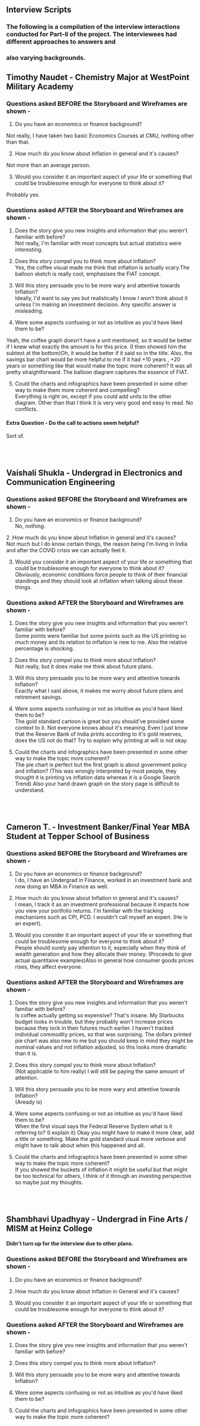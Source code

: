 
## Interview Scripts

### The following is a compilation of the interview interactions conducted for Part-II of the project. The interviewees had different approaches to answers and
### also varying backgrounds.


## Timothy Naudet - Chemistry Major at WestPoint Military Academy

### Questions asked BEFORE the Storyboard and Wireframes are shown -

1. Do you have an economics or finance background? <br>

Not really, I have taken two basic Economics Courses at CMU, nothing other than that.

2. How much do you know about Inflation in general and it's causes? <br>

Not more than an average person.

3. Would you consider it an important aspect of your life or something that could be troublesome enough for everyone to think about it?<br>

Probably yes.



### Questions asked AFTER the Storyboard and Wireframes are shown - <br>

1. Does the story give you new insights and information that you weren't familiar with before?<br> 
Not really, I'm familiar with most concepts but actual statistics were interesting.<br>

2. Does this story compel you to think more about Inflation? <br>
Yes, the coffee visual made me think that inflation is actually scary.The balloon sketch is really cool, emphasises the FIAT concept.<br>

3. Will this story persuade you to be more wary and attentive towards Inflation?<br> 
Ideally, I'd want to say yes but realistically I know I won't think about it unless I'm making an investment decision. Any specific answer is misleading.<br>

4. Were some aspects confusing or not as intuitive as you'd have liked them to be? <br>

Yeah, the coffee graph doesn't have a unit mentioned, so it would be better if I knew what exactly the amount is for this price. (I then showed him the subtext at the bottom)Oh, it would be better if it said so in the title. Also, the savings bar chart would be more helpful to me if it had +10 years , +20 years or something like that would make the topic more coherent? It was all pretty straightforward. The balloon diagram captures the essence of FIAT.<br>

5. Could the charts and infographics have been presented in some other way to make them more coherent and compelling?<br>
Everything is right on, except if you could add units to the other diagram. Other than that I think it is very very good and easy to read. No conflicts.<br>

#### Extra Question - Do the call to actions seem helpful?<br>
Sort of.

<br><br>

## Vaishali Shukla -  Undergrad in Electronics and Communication Engineering

### Questions asked BEFORE the Storyboard and Wireframes are shown -

1. Do you have an economics or finance background? <br>
No, nothing.<br>

2 .How much do you know about Inflation in general and it's causes? <br>
Not much but I do know certain things, the reason being I'm living in India and after the COVID crisis we can actually feel it.<br>


3. Would you consider it an important aspect of your life or something that could be troublesome enough for everyone to think about it?<br>
Obviously, economic conditions force people to think of their financial standings and they should look at inflation when talking about these things.<br>

### Questions asked AFTER the Storyboard and Wireframes are shown -<br>

1. Does the story give you new insights and information that you weren't familiar with before?<br> 
Some points were familiar but some points such as the US printing so much money and its relation to inflation is new to me. 
Also the relative percentage is shocking.<br>

2. Does this story compel you to think more about Inflation? <br>
Not really, but it does make me think about future plans.<br>

3. Will this story persuade you to be more wary and attentive towards Inflation?<br> 
Exactly what I said above, it makes me worry about future plans and retirement savings.<br>

4. Were some aspects confusing or not as intuitive as you'd have liked them to be? <br>
The gold standard cartoon is great but you should've provided some context to it. Not everyone knows about it's meaning. Even I just know that the Reserve Bank of India
prints according to it's gold reserves, does the US not do that? Try to explain why printing at will is not okay.<br>

5. Could the charts and infographics have been presented in some other way to make the topic more coherent?<br>
The pie chart is perfect but the first graph is about government policy and inflation? (This was wrongly interpreted by most people, they thought it is printing vs inflation data
whereas it is a Google Search Trend) Also your hand drawn graph on the story page is difficult to understand.<br>


<br><br>

## Cameron T. - Investment Banker/Final Year MBA Student at Tepper School of Business

### Questions asked BEFORE the Storyboard and Wireframes are shown -<br>

1. Do you have an economics or finance background? <br>
I do, I have an Undergrad in Finance, worked in an investment bank and now doing an MBA in Finance as well.<br>

2. How much do you know about Inflation in general and it's causes? <br>
I mean, I track it as an investment professional because it impacts how you view your portfolio returns. I'm familiar with the tracking mechanisms such as CPI, PCD. I wouldn't call myself an expert. (He is an expert).<br>


3. Would you consider it an important aspect of your life or something that could be troublesome enough for everyone to think about it?<br>
People should surely pay attention to it, especially when they think of wealth generation and how they allocate their money. (Proceeds to give actual quantitaive examples)Also in general how consumer goods prices rises, they affect everyone.<br>

### Questions asked AFTER the Storyboard and Wireframes are shown -<br>

1. Does the story give you new insights and information that you weren't familiar with before?<br> 
Is coffee actually getting so expensive? That's insane. My Starbucks budget looks in trouble, but they probably won't increase prices because they lock in their futures much earlier. I haven't tracked individual commodity prices, so that was surprising. The dollars printed pie chart was also new to me but you should keep in mind they might be nominal values and not inflation adjusted, so this looks more dramatic than it is.<br>


2. Does this story compel you to think more about Inflation? <br>
(Not applicable to him really) I will still be paying the same amount of attention.<br>

3. Will this story persuade you to be more wary and attentive towards Inflation?<br> 
(Aready is)

4. Were some aspects confusing or not as intuitive as you'd have liked them to be? <br>
When the first visual says the Federal Reserve System what is it referring to? (I explain it) Okay you might have to make it more clear, add a title or something.
Make the gold standard visual more verbose and might have to talk about when this happened and all.

5. Could the charts and infographics have been presented in some other way to make the topic more coherent?<br>
If you showed the buckets of inflation it might be useful but that might be too technical for others, I think of it through an investing perspective so maybe just my
thoughts.<br>


<br><br>

## Shambhavi Upadhyay - Undergrad in Fine Arts / MISM at Heinz College

#### Didn't turn up for the interview due to other plans.<br>

### Questions asked BEFORE the Storyboard and Wireframes are shown -

1. Do you have an economics or finance background? <br>

2. How much do you know about Inflation in General and it's causes? <br>

3. Would you consider it an important aspect of your life or something that could be troublesome enough for everyone to think about it?<br>

### Questions asked AFTER the Storyboard and Wireframes are shown -

1. Does the story give you new insights and information that you weren't familiar with before?<br> 

2. Does this story compel you to think more about Inflation? <br>

3. Will this story persuade you to be more wary and attentive towards Inflation?<br> 

4. Were some aspects confusing or not as intuitive as you'd have liked them to be? <br>

5. Could the charts and infographics have been presented in some other way to make the topic more coherent?<br>






